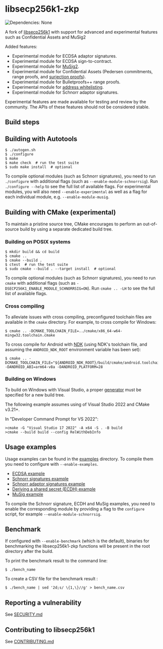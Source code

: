 libsecp256k1-zkp
================

![Dependencies: None](https://img.shields.io/badge/dependencies-none-success)

A fork of [libsecp256k1](https://github.com/bitcoin-core/secp256k1) with support for advanced and experimental features such as Confidential Assets and MuSig2 

Added features:
* Experimental module for ECDSA adaptor signatures.
* Experimental module for ECDSA sign-to-contract.
* Experimental module for [MuSig2](src/modules/musig/musig.md).
* Experimental module for Confidential Assets (Pedersen commitments, range proofs, and [surjection proofs](src/modules/surjection/surjection.md)).
* Experimental module for Bulletproofs++ range proofs.
* Experimental module for [address whitelisting](src/modules/whitelist/whitelist.md).
* Experimental module for Schnorr adaptor signatures.

Experimental features are made available for testing and review by the community. The APIs of these features should not be considered stable.

Build steps
-----------

Building with Autotools
-----------------------

    $ ./autogen.sh
    $ ./configure
    $ make
    $ make check  # run the test suite
    $ sudo make install  # optional

To compile optional modules (such as Schnorr signatures), you need to run `./configure` with additional flags (such as `--enable-module-schnorrsig`). Run `./configure --help` to see the full list of available flags. For experimental modules, you will also need `--enable-experimental` as well as a flag for each individual module, e.g. `--enable-module-musig`.

Building with CMake (experimental)
----------------------------------

To maintain a pristine source tree, CMake encourages to perform an out-of-source build by using a separate dedicated build tree.

### Building on POSIX systems

    $ mkdir build && cd build
    $ cmake ..
    $ cmake --build .
    $ ctest  # run the test suite
    $ sudo cmake --build . --target install  # optional

To compile optional modules (such as Schnorr signatures), you need to run `cmake` with additional flags (such as `-DSECP256K1_ENABLE_MODULE_SCHNORRSIG=ON`). Run `cmake .. -LH` to see the full list of available flags.

### Cross compiling

To alleviate issues with cross compiling, preconfigured toolchain files are available in the `cmake` directory.
For example, to cross compile for Windows:

    $ cmake .. -DCMAKE_TOOLCHAIN_FILE=../cmake/x86_64-w64-mingw32.toolchain.cmake

To cross compile for Android with [NDK](https://developer.android.com/ndk/guides/cmake) (using NDK's toolchain file, and assuming the `ANDROID_NDK_ROOT` environment variable has been set):

    $ cmake .. -DCMAKE_TOOLCHAIN_FILE="${ANDROID_NDK_ROOT}/build/cmake/android.toolchain.cmake" -DANDROID_ABI=arm64-v8a -DANDROID_PLATFORM=28

### Building on Windows

To build on Windows with Visual Studio, a proper [generator](https://cmake.org/cmake/help/latest/manual/cmake-generators.7.html#visual-studio-generators) must be specified for a new build tree.

The following example assumes using of Visual Studio 2022 and CMake v3.21+.

In "Developer Command Prompt for VS 2022":

    >cmake -G "Visual Studio 17 2022" -A x64 -S . -B build
    >cmake --build build --config RelWithDebInfo

Usage examples
-----------

Usage examples can be found in the [examples](examples) directory. To compile them you need to configure with `--enable-examples`.
  * [ECDSA example](examples/ecdsa.c)
  * [Schnorr signatures example](examples/schnorr.c)
  * [Schnorr adaptor signatures example](examples/schnorr_adaptor.c)
  * [Deriving a shared secret (ECDH) example](examples/ecdh.c)
  * [MuSig example](examples/musig.c)

To compile the Schnorr signature, ECDH and MuSig examples, you need to enable the corresponding module by providing a flag to the `configure` script, for example `--enable-module-schnorrsig`.

Benchmark
------------
If configured with `--enable-benchmark` (which is the default), binaries for benchmarking the libsecp256k1-zkp functions will be present in the root directory after the build.

To print the benchmark result to the command line:

    $ ./bench_name

To create a CSV file for the benchmark result :

    $ ./bench_name | sed '2d;s/ \{1,\}//g' > bench_name.csv

Reporting a vulnerability
------------

See [SECURITY.md](SECURITY.md)

Contributing to libsecp256k1
------------

See [CONTRIBUTING.md](CONTRIBUTING.md)
